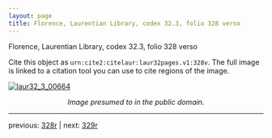 ```yaml
---
layout: page
title: Florence, Laurentian Library, codex 32.3, folio 328 verso
---
```


Florence, Laurentian Library, codex 32.3, folio 328 verso

Cite this object as `urn:cite2:citelaur:laur32pages.v1:328v`.  The full image is linked to a citation tool you can use to cite regions of the image.

[![laur32_3_00664](http://www.homermultitext.org/iipsrv?IIIF=/project/homer/pyramidal/deepzoom/citelaur/laur32imgs/v1/laur32_3_00664.tif/full/800,/0/default.jpg)](http://www.homermultitext.org/ict2/?urn=urn:cite2:citelaur:laur32imgs.v1:laur32_3_00664) 

<p style="text-align: center; font-style: italic;">Image presumed to in the public domain.</p>

---

previous: [328r](../328r/) | next: [329r](../329r/)